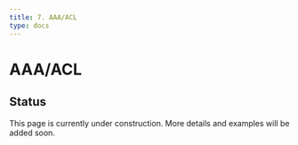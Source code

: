 ```yaml
---
title: 7. AAA/ACL
type: docs
---
```


# AAA/ACL

## Status

This page is currently under construction. More details and examples will be added soon.
